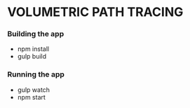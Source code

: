 # VOLUMETRIC PATH TRACING #

### Building the app
* npm install
* gulp build

### Running the app
* gulp watch
* npm start